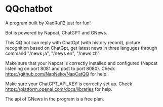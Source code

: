 # QQchatbot
A program built by XiaoRui12 just for fun!  

Bot is powered by Napcat, ChatGPT and GNews.  

This QQ bot can reply with ChatGpt (with history record), picture recognition based on ChatGpt, get latest news in three languges through command "/news ja", "/news en", "/news zh".  

Make sure that your Napcat is correctly installed and configured (Napcat listening on port 8081 and post to port 8080). Check https://github.com/NapNeko/NapCatQQ for help.  

Make sure your ChatGPT_API_KEY is correctly set up. Check https://platform.openai.com/docs/libraries for help.  

The api of GNews in the program is a free plan.
